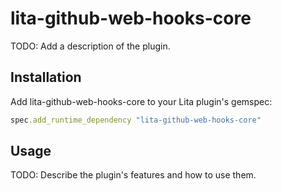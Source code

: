# lita-github-web-hooks-core

TODO: Add a description of the plugin.

## Installation

Add lita-github-web-hooks-core to your Lita plugin's gemspec:

``` ruby
spec.add_runtime_dependency "lita-github-web-hooks-core"
```

## Usage

TODO: Describe the plugin's features and how to use them.
